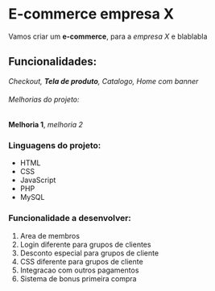 # E-commerce empresa X

Vamos criar um **e-commerce**, para a *empresa X* e blablabla

## Funcionalidades:

_Checkout, **Tela de produto**, Catalogo, Home com banner_

###### Melhorias do projeto:

__Melhoria 1__, _melhoria 2_

### Linguagens do projeto:

* HTML
* CSS
* JavaScript
* PHP
* MySQL

### Funcionalidade a desenvolver:

1. Area de membros
  1. Login diferente para grupos de clientes
  2. Desconto especial para grupos de cliente
  3. CSS diferente para grupos de cliente
2. Integracao com outros pagamentos
3. Sistema de bonus primeira compra







